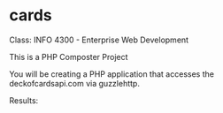 # cards

<p>Class: INFO 4300 - Enterprise Web Development </p>

<p>This is a PHP Composter Project</p>
<p>You will be creating a PHP application that accesses the deckofcardsapi.com via guzzlehttp.</p>

<p>Results:</p>
<p><img src="Card.png></p>
